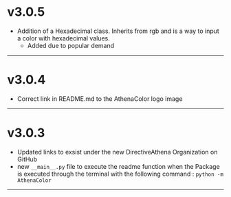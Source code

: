# v3.0.5
- Addition of a Hexadecimal class. Inherits from rgb and is a way to input a color with hexadecimal values.
  - Added due to popular demand

---
# v3.0.4
- Correct link in README.md to the AthenaColor logo image

---

# v3.0.3
- Updated links to exsist under the new DirectiveAthena Organization on GitHub
- new `__main__.py` file to execute the readme function when the Package is executed through the terminal with the following command : `python -m AthenaColor`

---